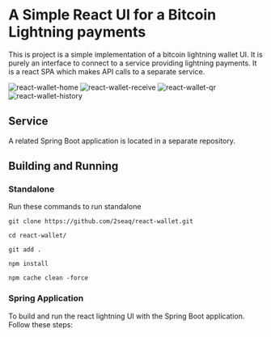# A Simple React UI for a Bitcoin Lightning payments

This is project is a simple implementation of a bitcoin lightning wallet UI. It is purely an interface to connect to a service providing lightning payments. It is a react SPA which makes API calls to a separate service.

![react-wallet-home](https://github.com/user-attachments/assets/fc1472c5-09d1-47fb-b6ca-8d94fd9cdb4d)
![react-wallet-receive](https://github.com/user-attachments/assets/576a3d77-a283-4d69-9196-9eaef337469f)
![react-wallet-qr](https://github.com/user-attachments/assets/70ce764d-82ec-47e0-be55-8d97263ed9ea)
![react-wallet-history](https://github.com/user-attachments/assets/8459c147-77cd-457f-94a5-25e16902cbbe)

## Service

A related Spring Boot application is located in a separate repository.


## Building and Running

### Standalone
Run these commands to run standalone
```
git clone https://github.com/2seaq/react-wallet.git

cd react-wallet/

git add .

npm install

npm cache clean -force 
```

### Spring Application
To build and run the react lightning UI with the Spring Boot application. Follow these steps:

